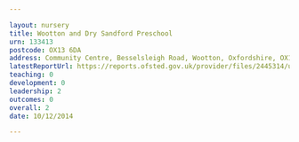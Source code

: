 ```yaml
---

layout: nursery
title: Wootton and Dry Sandford Preschool
urn: 133413
postcode: OX13 6DA
address: Community Centre, Besselsleigh Road, Wootton, Oxfordshire, OX13 6DA
latestReportUrl: https://reports.ofsted.gov.uk/provider/files/2445314/urn/133413.pdf
teaching: 0
development: 0
leadership: 2
outcomes: 0
overall: 2
date: 10/12/2014

---
```

